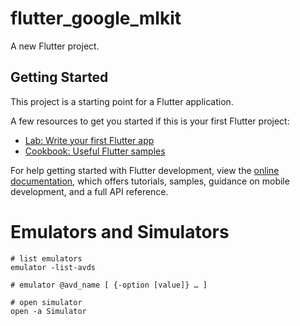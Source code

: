 # flutter_google_mlkit

A new Flutter project.

## Getting Started

This project is a starting point for a Flutter application.

A few resources to get you started if this is your first Flutter project:

- [Lab: Write your first Flutter app](https://docs.flutter.dev/get-started/codelab)
- [Cookbook: Useful Flutter samples](https://docs.flutter.dev/cookbook)

For help getting started with Flutter development, view the
[online documentation](https://docs.flutter.dev/), which offers tutorials,
samples, guidance on mobile development, and a full API reference.

# Emulators and Simulators

```shell
# list emulators
emulator -list-avds

# emulator @avd_name [ {-option [value]} … ]

# open simulator
open -a Simulator
```
